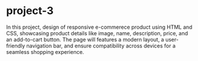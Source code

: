 # project-3
In this project, design of responsive e-commerece product using HTML and CSS, showcasing product details like image, name, description, price, and an add-to-cart button. The page will features a modern layout, a user-friendly navigation bar, and ensure compatibility across devices for a seamless shopping experience.
